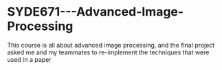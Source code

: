 # SYDE671---Advanced-Image-Processing
This course is all about advanced image processing, and the final project asked me and my teammates to re-implement the techniques that were used in a paper
